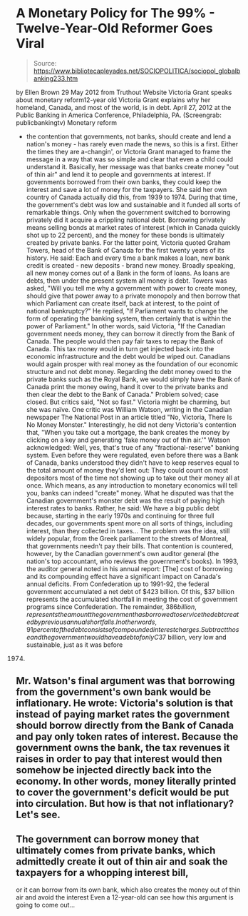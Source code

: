 # A Monetary Policy for The 99% - Twelve-Year-Old Reformer Goes Viral

> Source: https://www.bibliotecapleyades.net/SOCIOPOLITICA/sociopol_globalbanking233.htm

by Ellen Brown
29 May 2012
from
Truthout Website
Victoria Grant speaks about monetary reform12-year old Victoria Grant
explains
why her homeland, Canada, and most of the world, is in debt.
April 27, 2012 at the Public Banking in America
Conference, Philadelphia, PA.
(Screengrab: publicbankingtv)
Monetary reform
- the contention that governments, not banks, should create and lend a
nation's money - has rarely even made the news, so this is a first. Either
the times they are a-changin', or Victoria Grant managed to frame the message in a
way that was so simple and clear that even a child could understand it.
Basically, her message was that banks create money "out of thin air" and
lend it to people and governments at interest. If governments borrowed from
their own banks, they could keep the interest and save a lot of money for
the taxpayers.
She said her own country of Canada actually did this, from 1939 to 1974.
During that time, the government's debt was low and sustainable and it
funded all sorts of remarkable things.
Only when the government switched to borrowing
privately did it acquire a crippling national debt.
Borrowing privately means selling bonds at market rates of interest (which
in Canada quickly shot up to 22 percent), and the money for these bonds is
ultimately created by private banks.
For the latter point, Victoria quoted
Graham Towers, head of the Bank of Canada for the first twenty years of its
history.
He said:
Each and every time a bank makes a loan, new
bank credit is created - new deposits - brand new money. Broadly
speaking, all new money comes out of a Bank in the form of loans. As
loans are debts, then under the present system all money is debt.
Towers was asked,
"Will you tell me why a government with
power to create money, should give that power away to a private monopoly
and then borrow that which Parliament can create itself, back at
interest, to the point of national bankruptcy?"
He replied,
"If Parliament wants to change the form of
operating the banking system, then certainly that is within the power of
Parliament."
In other words, said Victoria,
"If the Canadian government needs money,
they can borrow it directly from the Bank of Canada. The people would
then pay fair taxes to repay the Bank of Canada. This tax money would in
turn get injected back into the economic infrastructure and the debt
would be wiped out.
Canadians would again prosper with real
money as the foundation of our economic structure and not debt money.
Regarding the debt money owed to the private
banks such as the Royal Bank, we would simply have the Bank of Canada
print the money owing, hand it over to the private banks and then clear
the debt to the Bank of Canada."
Problem solved; case closed.
But critics said, "Not so fast." Victoria might be charming, but she was
naïve. One critic was William Watson, writing in the Canadian
newspaper The National Post in an article titled "No, Victoria, There Is No
Money Monster."
Interestingly, he did not deny Victoria's
contention that,
"When you take out a mortgage, the bank
creates the money by clicking on a key and generating 'fake money out of
thin air.'"
Watson acknowledged:
Well, yes, that's true of any
"fractional-reserve" banking system. Even before they were regulated,
even before there was a Bank of Canada, banks understood they didn't
have to keep reserves equal to the total amount of money they'd lent
out: They could count on most depositors most of the time not showing up
to take out their money all at once. Which means, as any introduction to
monetary economics will tell you, banks can indeed "create" money.
What he disputed was that the Canadian
government's monster debt was the result of paying high interest rates to
banks.
Rather, he said:
We have a big public debt because, starting
in the early 1970s and continuing for three full decades, our
governments spent more on all sorts of things, including interest, than
they collected in taxes...
The problem was the idea, still widely
popular, from the Greek parliament to the streets of Montreal, that
governments needn't pay their bills.
That contention is countered, however, by the
Canadian government's own auditor general (the nation's top accountant, who
reviews the government's books).
In 1993, the auditor general noted in his annual
report:
[The] cost of borrowing and its compounding
effect have a significant impact on Canada's annual deficits. From
Confederation up to 1991-92, the federal government accumulated a net
debt of $423 billion.
Of this, $37 billion represents the
accumulated shortfall in meeting the cost of government programs since
Confederation. The remainder, $386 billion, represents the amount the
government has borrowed to service the debt created by previous annual
shortfalls.
In other words, 91 percent of the debt consists
of compounded interest charges. Subtract those and the government would have
a debt of only C$37 billion, very low and sustainable, just as it was before
1974.
Mr. Watson's final argument was that borrowing from the government's own
bank would be inflationary.
He wrote:
Victoria's solution is that instead of
paying market rates the government should borrow directly from the Bank
of Canada and pay only token rates of interest.
Because the government owns the bank, the
tax revenues it raises in order to pay that interest would then somehow
be injected directly back into the economy. In other words, money
literally printed to cover the government's deficit would be put into
circulation.
But how is that not inflationary?
Let's see.
-
The government can borrow money that
ultimately comes from private banks, which admittedly create it out of thin
air and soak the taxpayers for a whopping interest bill,
-
or it can borrow from its own bank,
which also creates the money out of thin air and avoid the
interest
Even a 12-year-old can see how this argument is going to come out...
